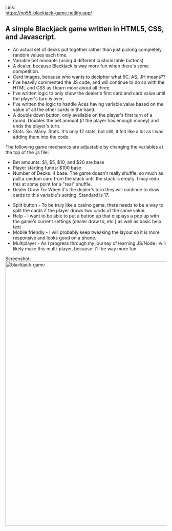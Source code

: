 
Link:<br>
https://np55-blackjack-game.netlify.app/

<h2>A simple Blackjack game written in HTML5, CSS, and Javascript.</h2>

<ul>
  <li>An actual set of decks put together rather than just picking completely random values each time.</li>
  <li>Variable bet amounts (using 4 different customizable buttons)</li>
  <li>A dealer, because Blackjack is way more fun when there's some competition.</li>
  <li>Card Images, because who wants to decipher what 5C, AS, JH means??</li>
  <li>I've heavily commented the JS code, and will continue to do so with the HTML and CSS as I learn more about all three.</li>
  <li>I've written logic to only show the dealer's first card and card value until the player's turn is over.</li>
  <li>I've written the logic to handle Aces having variable value based on the value of all the other cards in the hand.</li>
  <li>A double down button, only available on the player's first turn of a round. Doubles the bet amount (if the player has enough money) and ends the player's turn.</li>
  <li>Stats. So. Many. Stats. It's only 12 stats, but still, it felt like a lot as I was adding them into the code.</li>
</ul>

<p>The following game mechanics are adjustable by changing the variables at the top of the .js file:</p>
<ul>  
  <li>Bet amounts: $1, $5, $10, and $20 are base</li>
  <li>Player starting funds: $100 base</li>
  <li>Number of Decks: 4 base. The game doesn't really shuffle, so much as pull a random card from the stack until the stack is empty. I may redo this at some point for a "real" shuffle.</li>
  <li>Dealer Draw To: When it's the dealer's turn they will continue to draw cards to this variable's setting. Standard is 17.</li>
</ul>


<ul>
  <li>Split button - To be truly like a casino game, there needs to be a way to split the cards if the player draws two cards of the same value.</li>
  <li>Help - I want to be able to put a button up that displays a pop up with the game's current settings (dealer draw to, etc.) as well as basic help text</li>
  <li>Mobile friendly - I will probably keep tweaking the layout so it is more responsive and looks good on a phone.</li>
  <li>Multiplayer - As I progress through my journey of learning JS/Node I will likely make this multi-player, because it'll be way more fun.</li>
</ul>

Screenshot:<br>
<img width="823" alt="blackjack-game" src="https://github.com/NP558565/my-projects-portfolio/assets/76566329/cc3cd5c8-0ed8-41ab-85a9-ab693ccf3a57">


